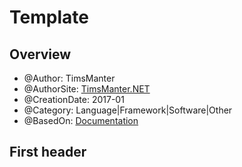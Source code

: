 # Template

## Overview

* @Author: TimsManter
* @AuthorSite: [TimsManter.NET](http://timsmanter.net/)
* @CreationDate: 2017-01
* @Category: Language|Framework|Software|Other
* @BasedOn: [Documentation][basedon]

[basedon]: http://example.com/

## First header
